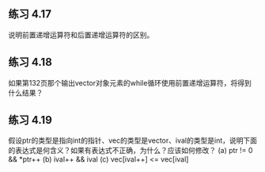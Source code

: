 ## 练习 4.17
说明前置递增运算符和后置递增运算符的区别。


## 练习 4.18
如果第132页那个输出vector对象元素的while循环使用前置递增运算符，将得到什么结果？


## 练习 4.19
假设ptr的类型是指向int的指针、vec的类型是vector<int>、ival的类型是int，说明下面的表达式是何含义？如果有表达式不正确，为什么？应该如何修改？
(a) ptr != 0 && *ptr++
(b) ival++ && ival
(c) vec[ival++] <= vec[ival]

